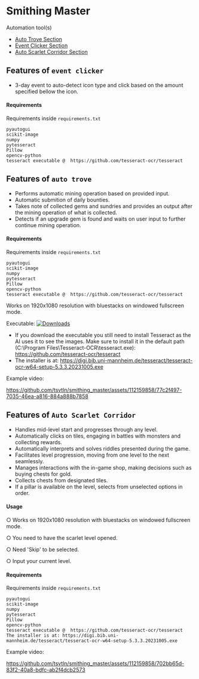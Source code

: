 # Smithing Master
Automation tool(s)



* [Auto Trove Section](#auto-trove)
* [Event Clicker Section](#event-clicker)
* [Auto Scarlet Corridor Section](#auto-scarlet)



## Features of `event clicker`
<a name="event-clicker"></a>

- 3-day event to auto-detect icon type and click based on the amount specified bellow the icon.
#### Requirements
Requirements inside `requirements.txt`
```
pyautogui
scikit-image
numpy
pytesseract
Pillow
opencv-python
tesseract executable @  https://github.com/tesseract-ocr/tesseract
```


## Features of `auto trove`
<a name="auto-trove"></a>
- Performs automatic mining operation based on provided input.
- Automatic submition of daily bounties.
- Takes note of collected gems and sundries and provides an output after the mining operation of what is collected.
- Detects if an upgrade gem is found and waits on user input to further continue mining operation.

#### Requirements
Requirements inside `requirements.txt`
```
pyautogui
scikit-image
numpy
pytesseract
Pillow
opencv-python
tesseract executable @  https://github.com/tesseract-ocr/tesseract
```
Works on 1920x1080 resolution with bluestacks on windowed fullscreen mode.

Executable:  [![Downloads](https://img.shields.io/badge/download-all%20releases-brightgreen.svg)]([https://github.com/tesseract-ocr/tesseract/releases/](https://github.com/tsvtln/smithing_master/releases))

- If you download the executable you still need to install Tesseract as the AI uses it to see the images. Make sure to install it in the default path (C:\Program Files\Tesseract-OCR\tesseract.exe):  https://github.com/tesseract-ocr/tesseract
- The installer is at: https://digi.bib.uni-mannheim.de/tesseract/tesseract-ocr-w64-setup-5.3.3.20231005.exe

Example video:

https://github.com/tsvtln/smithing_master/assets/112159858/77c2f497-7035-46ea-a816-884a888b7858



## Features of `Auto Scarlet Corridor`
<a name="auto-scarlet"></a>
- Handles mid-level start and progresses through any level.
- Automatically clicks on tiles, engaging in battles with monsters and collecting rewards.
- Automatically interprets and solves riddles presented during the game.
- Facilitates level progression, moving from one level to the next seamlessly.
- Manages interactions with the in-game shop, making decisions such as buying chests for gold.
- Collects chests from designated tiles.
- If a pillar is available on the level, selects from unselected options in order.


#### Usage
○ Works on 1920x1080 resolution with bluestacks on windowed fullscreen mode.

○ You need to have the scarlet level opened.

○ Need 'Skip' to be selected.

○ Input your current level.

#### Requirements
Requirements inside `requirements.txt`
```
pyautogui
scikit-image
numpy
pytesseract
Pillow
opencv-python
tesseract executable @  https://github.com/tesseract-ocr/tesseract
The installer is at: https://digi.bib.uni-mannheim.de/tesseract/tesseract-ocr-w64-setup-5.3.3.20231005.exe
```

Example video:


https://github.com/tsvtln/smithing_master/assets/112159858/702bb65d-83f2-40a8-bdfc-ab2f4dcb2573

